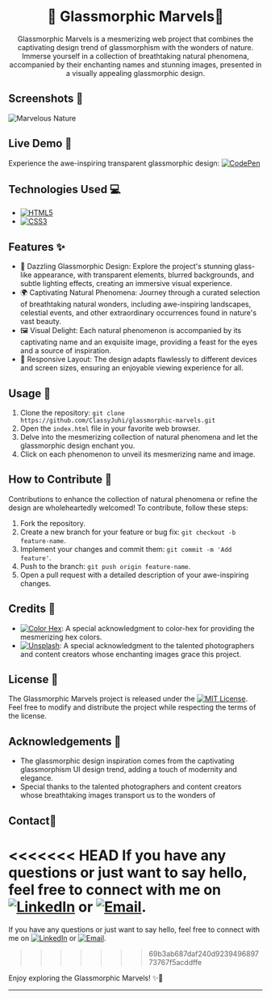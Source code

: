 <h1 align="center">
  🌈 Glassmorphic Marvels🌈
</h1>

<p align="center">
  Glassmorphic Marvels is a mesmerizing web project that combines the captivating design trend of glassmorphism with the wonders of nature. Immerse yourself in a collection of breathtaking natural phenomena, accompanied by their enchanting names and stunning images, presented in a visually appealing glassmorphic design.
</p>

## Screenshots 📸

![Marvelous Nature](https://github.com/ClassyJuhi/CSS-Design-Lab/assets/103419567/8aa42672-9ec5-4dca-8789-055e514daf99)

## Live Demo 🚀

Experience the awe-inspiring transparent glassmorphic design: [![CodePen](https://img.shields.io/badge/-CodePen-black?style=flat&logo=codepen&logoColor=white)](https://codepen.io/Classy_Juhi/pen/BaqGNya)

## Technologies Used 💻

- [![HTML5](https://img.shields.io/badge/-HTML5-E34F26?style=flat&logo=html5&logoColor=white)]()
- [![CSS3](https://img.shields.io/badge/-CSS3-1572B6?style=flat&logo=css3&logoColor=white)]()

## Features ✨

- 💎 Dazzling Glassmorphic Design: Explore the project's stunning glass-like appearance, with transparent elements, blurred backgrounds, and subtle lighting effects, creating an immersive visual experience.
- 🌍 Captivating Natural Phenomena: Journey through a curated selection of breathtaking natural wonders, including awe-inspiring landscapes, celestial events, and other extraordinary occurrences found in nature's vast beauty.
- 🖼️ Visual Delight: Each natural phenomenon is accompanied by its captivating name and an exquisite image, providing a feast for the eyes and a source of inspiration.
- 📱 Responsive Layout: The design adapts flawlessly to different devices and screen sizes, ensuring an enjoyable viewing experience for all.

## Usage 📝

1. Clone the repository: `git clone https://github.com/ClassyJuhi/glassmorphic-marvels.git`
2. Open the `index.html` file in your favorite web browser.
3. Delve into the mesmerizing collection of natural phenomena and let the glassmorphic design enchant you.
4. Click on each phenomenon to unveil its mesmerizing name and image.

## How to Contribute 🤝

Contributions to enhance the collection of natural phenomena or refine the design are wholeheartedly welcomed! To contribute, follow these steps:
1. Fork the repository.
2. Create a new branch for your feature or bug fix: `git checkout -b feature-name`.
3. Implement your changes and commit them: `git commit -m 'Add feature'`.
4. Push to the branch: `git push origin feature-name`.
5. Open a pull request with a detailed description of your awe-inspiring changes.

## Credits 🙏

- [![Color Hex](https://img.shields.io/badge/Color%20Hex-FFA500?style=flat&logo=gradient&logoColor=white)](https://www.color-hex.com/):  A special acknowledgment to color-hex for providing the mesmerizing hex colors.
- [![Unsplash](https://img.shields.io/badge/Unsplash-000000?style=flat&logo=unsplash&logoColor=white)](https://unsplash.com):  A special acknowledgment to the talented photographers and content creators whose enchanting images grace this project.






## License 📄

The Glassmorphic Marvels project is released under the [![MIT License](https://img.shields.io/badge/License-MIT-yellow.svg)](LICENSE). Feel free to modify and distribute the project while respecting the terms of the license.

## Acknowledgements 👏

- The glassmorphic design inspiration comes from the captivating glassmorphism UI design trend, adding a touch of modernity and elegance.
- Special thanks to the talented photographers and content creators whose breathtaking images transport us to the wonders of

## Contact📧

<<<<<<< HEAD
If you have any questions or just want to say hello, feel free to connect with me on [![LinkedIn](https://img.shields.io/badge/-LinkedIn-blue.svg?style=flat&logo=linkedin&logoColor=white)](https://www.linkedin.com/in/classy-juhi/) or [![Email](https://img.shields.io/badge/-Email-D14836?style=flat&logo=gmail&logoColor=white)](mailto:classyjuhi@gmail.com).
=======
If you have any questions or just want to say hello, feel free to connect with me on
[![LinkedIn](https://img.shields.io/badge/-LinkedIn-blue.svg?style=flat&logo=linkedin&logoColor=white)](https://www.linkedin.com/in/classy-juhi/)
or 
[![Email](https://img.shields.io/badge/-Email-D14836?style=flat&logo=gmail&logoColor=white)](mailto:classyjuhi@gmail.com).
>>>>>>> 69b3ab687daf240d923949689773767f5acddffe

Enjoy exploring the Glassmorphic Marvels! ✨🌟

---

